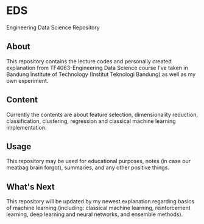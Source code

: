 # EDS
Engineering Data Science Repository
## About
This repository contains the lecture codes and personally created explanation from TF4063-Engineering Data Science course I've taken in
Bandung Institute of Technology (Institut Teknologi Bandung) as well as my own experiment.
## Content
Currently the contents are about feature selection, dimensionality reduction, classification, clustering, regression and classical machine 
learning implementation.
## Usage
This repository may be used for educational purposes, notes (in case our meatbag brain forgot), summaries, and any other positive things.
## What's Next
This repository will be updated by my newest explanation regarding basics of machine learning (including: classical machine learning,
reinforcement learning, deep learning and neural networks, and ensemble methods).
